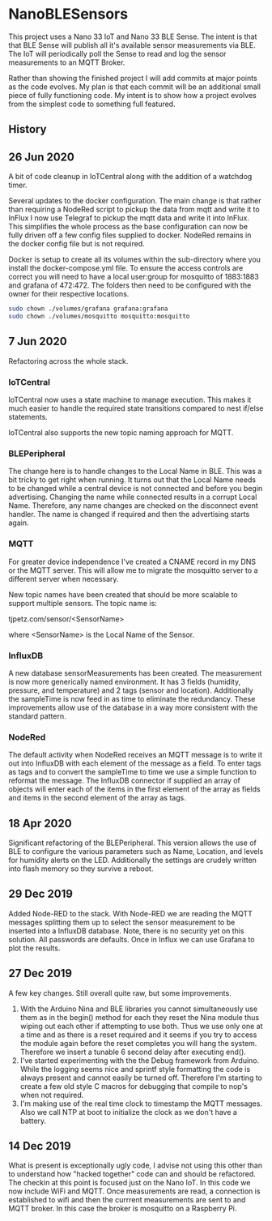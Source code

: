 # NanoBLESensors

This project uses a Nano 33 IoT and Nano 33 BLE Sense.  The intent is that that BLE Sense will publish all it's available
sensor measurements via BLE.  The IoT will periodically poll the Sense to read and log the sensor measurements to an MQTT
Broker.  

Rather than showing the finished project I will add commits at major points as the code evolves.  My plan is that each commit will
be an additional small piece of fully functioning code.  My intent is to show how a project evolves from the simplest code to something full featured.

## History

## 26 Jun 2020

A bit of code cleanup in IoTCentral along with the addition of a watchdog timer.

Several updates to the docker configuration.  The main change is that rather than requiring
a NodeRed script to pickup the data from mqtt and write it to InFlux I now use Telegraf to
pickup the mqtt data and write it into InFlux.  This simplifies the whole process as the
base configuration can now be fully driven off a few config files supplied to docker.  NodeRed
remains in the docker config file but is not required.

Docker is setup to create all its volumes within the sub-directory where you install the
docker-compose.yml file.  To ensure the access controls are correct you will need to have a
local user:group for mosquitto of 1883:1883 and grafana of 472:472.  The folders then need to
be configured with the owner for their respective locations.

```bash
sudo chown ./volumes/grafana grafana:grafana
sudo chown ./volumes/mosquitto mosquitto:mosquitto
```

## 7 Jun 2020

Refactoring across the whole stack.

### IoTCentral

IoTCentral now uses a state machine to manage execution.  This makes it much easier to handle the required state transitions compared to nest if/else statements.

IoTCentral also supports the new topic naming approach for MQTT.

### BLEPeripheral

The change here is to handle changes to the Local Name in BLE.  This was a bit tricky to get right when running.  It turns out that the Local Name needs to be changed while a central device is not connected and before you begin advertising.  Changing the name while connected results in a corrupt Local Name.  Therefore, any name changes are checked on the disconnect event handler.  The name is changed if required and then the advertising starts again.

### MQTT

For greater device independence I've created a CNAME record in my DNS or the MQTT server.  This will allow me to migrate the mosquitto server to a different server when necessary.

New topic names have been created that should be more scalable to support multiple sensors.  The topic name is:

tjpetz.com/sensor/\<SensorName\>

where \<SensorName\> is the Local Name of the Sensor.

### InfluxDB

A new database sensorMeasurements has been created.  The measurement is now more generically named environment.  It has 3 fields (humidity, pressure, and temperature) and 2 tags (sensor and location).  Additionally the sampleTime is now feed in as time to eliminate the redundancy.  These improvements allow use of the database in a way more consistent with the standard pattern.

### NodeRed

The default activity when NodeRed receives an MQTT message is to write it out into InfluxDB with each element of the message as a field.  To enter tags as tags and to convert the sampleTime to time we use a simple function to reformat the message.  The InfluxDB connector if supplied an array of objects will enter each of the items in the first element of the array as fields and items in the second element of the array as tags.

## 18 Apr 2020

Significant refactoring of the BLEPeripheral.  This version allows the use of BLE to configure the various
parameters such as Name, Location, and levels for humidity alerts on the LED.  Additionally the settings are
crudely written into flash memory so they survive a reboot.

## 29 Dec 2019

Added Node-RED to the stack.  With Node-RED we are reading the MQTT messages splitting them up to select
the sensor measurement to be inserted into a InfluxDB database.  Note, there is no security yet on this
solution.  All passwords are defaults.  Once in Influx we can use Grafana to plot the results.

## 27 Dec 2019

A few key changes.  Still overall quite raw, but some improvements.

1. With the Arduino Nina and BLE libraries you cannot simultaneously use them as in the begin() 
method for each they reset the Nina module thus wiping out each other if attempting to use both. 
Thus we use only one at a time and as there is a reset required and it seems if you try to access
the module again before the reset completes you will hang the system.  Therefore we insert a tunable
6 second delay after executing end().
2. I've started experimenting with the the Debug framework from Arduino.  While the logging seems nice
and sprintf style formatting the code is always present and cannot easily be turned off.  Therefore I'm
starting to create a few old style C macros for debugging that compile to nop's when not required.
3. I'm making use of the real time clock to timestamp the MQTT messages.  Also we call NTP at boot to
initialize the clock as we don't have a battery.

## 14 Dec 2019

What is present is exceptionally ugly code, I advise not using this other than to
understand how "hacked together" code can and should be refactored.  The checkin at
this point is focused just on the Nano IoT.  In this code we now include WiFi and MQTT.
Once measurements are read, a connection is established to wifi and then the currrent
measurements are sent to and MQTT broker.  In this case the broker is mosquitto on
a Raspberry Pi.
